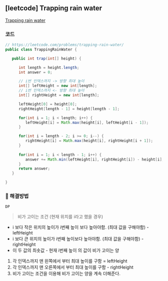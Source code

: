 ## [leetcode] Trapping rain water

[Trapping rain water](https://leetcode.com/problems/trapping-rain-water)

### 코드

```java
// https://leetcode.com/problems/trapping-rain-water/
public class TrappingRainWater {

   public int trap(int[] height) {

      int length = height.length;
      int answer = 0;

      // i번 인덱스까지 -> 방향 최대 높이
      int[] leftHeight = new int[length];
      // i번 인덱스까지 <- 방향 최대 높이
      int[] rightHeight = new int[length];

      leftHeight[0] = height[0];
      rightHeight[length - 1] = height[length - 1];

      for(int i = 1; i < length; i++) {
         leftHeight[i] = Math.max(height[i], leftHeight[i - 1]);
      }

      for(int i = length - 2; i >= 0; i--) {
         rightHeight[i] = Math.max(height[i], rightHeight[i + 1]);
      }
      
      for(int i = 1; i < length - 1; i++) {
         answer += Math.min(leftHeight[i], rightHeight[i]) - height[i];
      }
      return answer;
   }

}
```

### 📖 해결방법

`DP`

>  비가 고이는 조건 (현재 위치를 i라고 했을 경우)

- i 보다 작은 위치의 높이가 i번째 높이 보다 높아야함. (최대 값을 구해야함) - leftHeight
- i 보다 큰 위치의 높이가 i번째 높이보다 높아야함. (최대 값을 구해야함) - rightHeight
- 이 두 값의 최솟값 - 현재 i번째 높이 의 값이 비가 고이는 양

1. 각 인덱스까지 맨 왼쪽에서 부터 최대 높이를 구함 = leftHeight
2. 각 인덱스까지 맨 오른쪽에서 부터 최대 높이를 구함 - rightHeight
3. 비가 고이는 조건을 이용해 비가 고이는 양을 계속 더해준다.